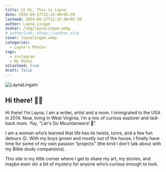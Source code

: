 ```yaml
---
title: 🙋‍♀️ Hi, This is Layna
date: 2024-09-27T12:32:48+05:30
lastmod: 2024-09-27T12:32:48+05:30
author: Layna Lingam
avatar: /img/laynalingam.webp
# authorlink: https://author.site
cover: laynalingam.webp
categories:
  - Layna's Photos
tags:
  - instagram
  - My Photo
nolastmod: true
draft: false
---
```


![LaynaLingam](/img/laynalingam.webp)

## Hi there! 👋🏻

Hi there! I’m Layna. I am a writer, artist and a mom. I immigrated to the USA in 2014. Now, living in West Virginia, I’m a mix of curious explorer and laid-back mom. Yay, "Let's Go Mountaineers! 💓".

I am a woman who’s learned that life has its twists, turns, and a few fun detours 😉. With my boys grown and mostly out of the house, I finally have time for some of my own passion “projects” (the kind I don’t talk about with my Bible study companions).

This site is my little corner where I get to share my art, my stories, and maybe even stir a bit of mystery for anyone who’s curious enough to look.
